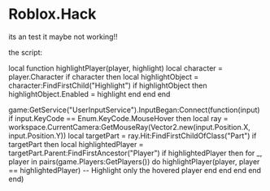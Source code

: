 # Roblox.Hack
its an test it maybe not working!!

the script:

local function highlightPlayer(player, highlight)
  local character = player.Character
  if character then
    local highlightObject = character:FindFirstChild("Highlight")
    if highlightObject then
      highlightObject.Enabled = highlight
    end
  end
end

game:GetService("UserInputService").InputBegan:Connect(function(input)
  if input.KeyCode == Enum.KeyCode.MouseHover then
    local ray = workspace.CurrentCamera:GetMouseRay(Vector2.new(input.Position.X, input.Position.Y))
    local targetPart = ray.Hit:FindFirstChildOfClass("Part")
    if targetPart then
      local highlightedPlayer = targetPart.Parent:FindFirstAncestor("Player")
      if highlightedPlayer then
        for _, player in pairs(game.Players:GetPlayers()) do
          highlightPlayer(player, player == highlightedPlayer) -- Highlight only the hovered player
        end
      end
    end
  end
end)
